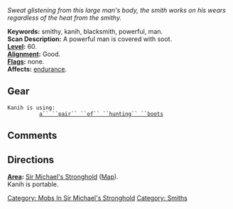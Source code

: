 *Sweat glistening from this large man's body, the smith works on his
wears regardless of the heat from the smithy.*

**Keywords:** smithy, kanih, blacksmith, powerful, man.  
**Scan Description:** A powerful man is covered with soot.  
**[Level](Level.md "wikilink"):** 60.  
**[Alignment](Alignment.md "wikilink"):** Good.  
**[Flags](:Category:_Mob_Types.md "wikilink"):** none.  
**Affects:** [endurance](Endurance.md "wikilink").  

## Gear

`Kanih is using:`  
`    `<worn on feet>`      `[`a`` ``pair`` ``of`` ``hunting`` ``boots`](Pair_Of_Hunting_Boots.md "wikilink")

## Comments

## Directions

**[Area](:Category:_Areas.md "wikilink"):** [Sir Michael's
Stronghold](:Category:_Sir_Michael's_Stronghold.md "wikilink")
([Map](Sir_Michael's_Stronghold_Map.md "wikilink")).  
Kanih is portable.  

[Category: Mobs In Sir Michael's
Stronghold](Category:_Mobs_In_Sir_Michael's_Stronghold "wikilink")
[Category: Smiths](Category:_Smiths "wikilink")
